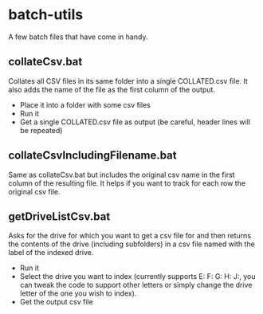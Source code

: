 # batch-utils

A few batch files that have come in handy.

## collateCsv.bat

Collates all CSV files in its same folder into a single COLLATED.csv file. It also adds the name of the file as the first column of the output.

* Place it into a folder with some csv files
* Run it
* Get a single COLLATED.csv file as output (be careful, header lines will be repeated)

## collateCsvIncludingFilename.bat

Same as collateCsv.bat but includes the original csv name in the first column of the resulting file. It helps if you want to track for each row the original csv file.

## getDriveListCsv.bat

Asks for the drive for which you want to get a csv file for and then returns the contents of the drive (including subfolders) in a csv file named with the label of the indexed drive.

* Run it
* Select the drive you want to index (currently supports E: F: G: H: J:, you can tweak the code to support other letters or simply change the drive letter of the one you wish to index).
* Get the output csv file
